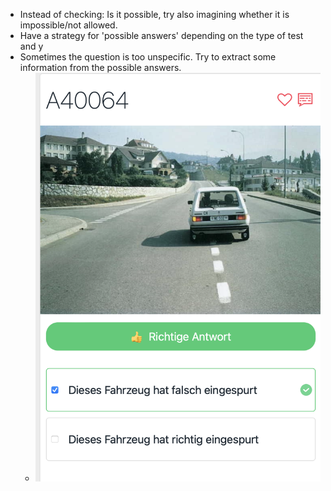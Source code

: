 - Instead of checking: Is it possible, try also imagining whether it is impossible/not allowed.
- Have a strategy for 'possible answers' depending on the type of test and y
- Sometimes the question is too unspecific. Try to extract some information from the possible answers.
	- ![image.png](../assets/image_1678654855680_0.png)